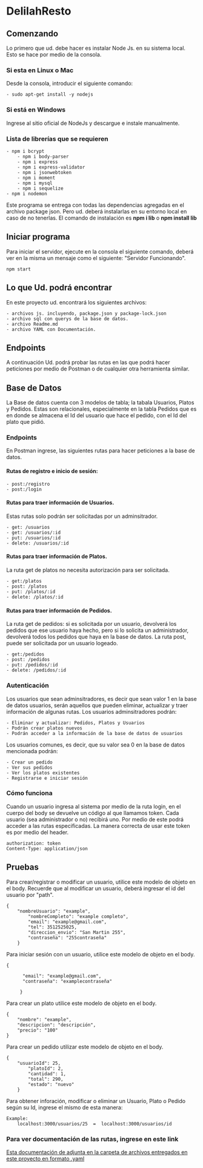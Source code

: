 # DelilahResto

## Comenzando
Lo primero que ud. debe hacer es instalar Node Js. en su sistema local. Esto se hace por medio de la consola.

### Si esta en Linux o Mac
Desde la consola, introducir el siguiente comando:

	- sudo apt-get install -y nodejs
	
### Si está en Windows
Ingrese al sitio oficial de NodeJs y descargue e instale manualmente.

 
### Lista de librerías que se requieren
	- npm i bcrypt
    	- npm i body-parser
    	- npm i express
    	- npm i express-validator
    	- npm i jsonwebtoken
    	- npm i moment
    	- npm i mysql
    	- npm i sequelize
	- npm i nodemon
    
Este programa se entrega con todas las dependencias agregadas en el archivo package json. Pero ud. deberá instalarlas en su entorno local en caso de no tenerlas. El comando de instalación es **npm i lib** o **npm install lib**

## Iniciar programa
Para iniciar el servidor, ejecute en la consola el siguiente comando, deberá ver en la misma un mensaje como el siguiente: "Servidor Funcionando".
	
	npm start
	
## Lo que Ud. podrá encontrar
En este proyecto ud. encontrará los siguientes archivos:

	- archivos js. incluyendo, package.json y package-lock.json
	- archivo sql con querys de la base de datos.
	- archivo Readme.md
	- archivo YAML con Documentación. 

## Endpoints
A continuación Ud. podrá probar las rutas en las que podrá hacer peticiones por medio de Postman o de cualquier otra herramienta similar.

## Base de Datos
La Base de datos cuenta con 3 modelos de tabla; la tabala Usuarios, Platos y Pedidos. Estas son relacionales, especialmente en la tabla Pedidos que es en donde se almacena el Id del usuario que hace el pedido, con el Id del plato que pidió.

### Endpoints
En Postman ingrese, las siguientes rutas para hacer peticiones a la base de datos.

#### Rutas de registro e inicio de sesión:
	
	- post:/registro
	- post:/login
	

#### Rutas para traer información de Usuarios.
Estas rutas solo podrán ser solicitadas por un adminsitrador.
	
	- get: /usuarios
	- get: /usuarios/:id
	- put: /usuarios/:id
	- delete: /usuarios/:id

#### Rutas para traer información de Platos.
La ruta get de platos no necesita autorización para ser solicitada.

	- get:/platos 
	- post: /platos
	- put: /platos/:id
	- delete: /platos/:id

#### Rutas para traer información de Pedidos.
La ruta get de pedidos: si es solicitada por un usuario, devolverá los pedidos que ese usuario haya hecho, pero si lo solicita un administrador, devolverá todos los pedidos que haya en la base de datos. La ruta post, puede ser solicitada por un usuario logeado.

	- get:/pedidos
	- post: /pedidos
	- put: /pedidos/:id
	- delete: /pedidos/:id
	
### Autenticación
Los usuarios que sean adminsitradores, es decir que sean valor 1 en la base de datos usuarios, serán aquellos que pueden eliminar, actualizar y traer información de algunas rutas.
Los usuarios adminsitradores podrán:
	
	- Eliminar y actualizar: Pedidos, Platos y Usuarios
	- Podrán crear platos nuevos
	- Podrán acceder a la información de la base de datos de usuarios

Los usuarios comunes, es decir, que su valor sea 0 en la base de datos mencionada podrán:
	
	- Crear un pedido
	- Ver sus pedidos
	- Ver los platos existentes
	- Registrarse e iniciar sesión

### Cómo funciona
Cuando un usuario ingresa al sistema por medio de la ruta login, en el cuerpo del body se devuelve un código al que llamamos token. Cada usuario (sea administrador o no) recibirá uno. Por medio de este podrá acceder a las rutas especificadas. La manera correcta de usar este token es por medio del header.

	authorization: token
	Content-Type: application/json

## Pruebas

Para crear/registrar o modificar un usuario, utilice este modelo de objeto en el body.
Recuerde que al modificar un usuario, deberá ingresar el id del usuario por "path".

	{
		"nombreUsuario": "example",
    		"nombreCompleto": "example completo",
    		"email": "example@gmail.com",
    		"tel": 3512525025,
    		"direccion_envio": "San Martin 255",
    		"contraseña": "255contraseña"
    	}
	
Para iniciar sesión con un usuario, utilice este modelo de objeto en el body.

	{
	
          "email": "example@gmail.com",
          "contraseña": "examplecontraseña"

     	 }

Para crear un plato utilice este modelo de objeto en el body.

    {
    	"nombre": "example",
    	"descripcion": "descripción",
    	"precio": "100"
    }


Para crear un pedido utilizar este modelo de objeto en el body.


 	{
 		"usuarioId": 25,
    		"platoId": 2,
    		"cantidad": 1,
    		"total": 290,
    		"estado": "nuevo"
      	}

Para obtener inforación, modificar o eliminar un Usuario, Plato o Pedido según su Id, ingrese el mismo de esta manera:
	
	Example:
		localhost:3000/usuarios/25  =  localhost:3000/usuarios/id

### Para ver documentación de las rutas, ingrese en este link
	
[Esta documentación de adjunta en la carpeta de archivos entregados en este proyecto en formato .yaml](https://app.swaggerhub.com/apis-docs/nairalucila/Delilah-Resto/1.0.0#/) 
      
      
     
